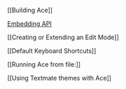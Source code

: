 [[Building Ace]]

[Embedding API](wiki/Embedding---API)

[[Creating or Extending an Edit Mode]]

[[Default Keyboard Shortcuts]]

[[Running Ace from file:]]

[[Using Textmate themes with Ace]]